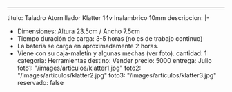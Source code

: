 ---
titulo: Taladro Atornillador Klatter 14v Inalambrico 10mm
descripcion: |-
  - Dimensiones: Altura 23.5cm / Ancho 7.5cm
  - Tiempo duración de carga: 3-5 horas (no es de trabajo continuo)
  - La batería se carga en aproximadamente 2 horas.
  - Viene con su caja-maletín y algunas mechas (ver foto).
cantidad: 1
categoria: Herramientas
destino: Vender
precio: 5000
entrega: Julio
foto1: "/images/articulos/klatter1.jpg"
foto2: "/images/articulos/klatter2.jpg"
foto3: "/images/articulos/klatter3.jpg"
reservado: false
